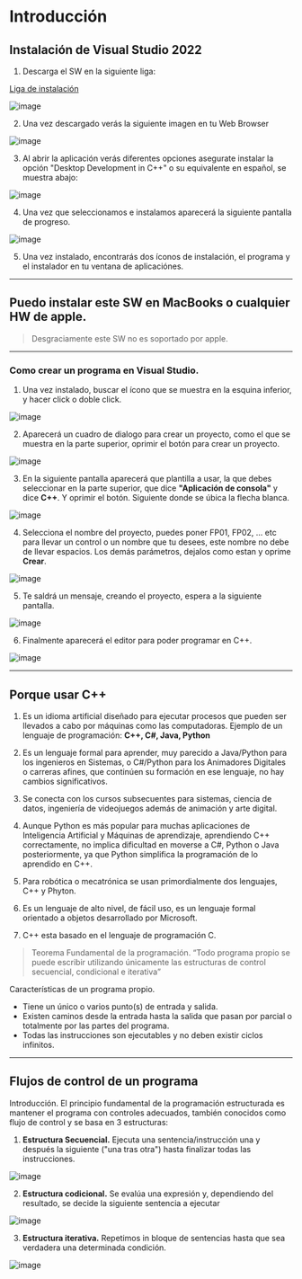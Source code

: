 # Introducción

## Instalación de Visual Studio 2022

1. Descarga el SW en la siguiente liga:

[Liga de instalación](https://visualstudio.microsoft.com/es/downloads/)


![image](https://github.com/user-attachments/assets/26b7fc2e-416c-4fb5-8df0-35c8f4bdc030)



2. Una vez descargado verás la siguiente imagen en tu Web Browser

![image](https://github.com/user-attachments/assets/20fa6e92-fa02-4b5b-b88d-6c5e5844d167)


3. Al abrir la aplicación verás diferentes opciones asegurate instalar la opción "Desktop Development in C++" o su equivalente en español, se muestra abajo:

![image](https://github.com/user-attachments/assets/d8623733-4936-4635-bf1e-864c18e8aee4)

4. Una vez que seleccionamos e instalamos aparecerá la siguiente pantalla de progreso.

![image](https://github.com/user-attachments/assets/b6d3ba71-065e-4cc6-a7f6-723b459db149)

5. Una vez instalado, encontrarás dos íconos de instalación, el programa y el instalador en tu ventana de aplicaciónes.

___

## Puedo instalar este SW en MacBooks o cualquier HW de apple.

> Desgraciamente este SW no es soportado por apple.

___


### Como crear un programa en Visual Studio.

1. Una vez instalado, buscar el ícono que se muestra en la esquina inferior, y hacer click o doble click. 

![image](https://github.com/user-attachments/assets/4eddaa43-6da8-41cc-b1e2-e0b68c88129f)

2. Aparecerá un cuadro de dialogo para crear un proyecto, como el que se muestra en la parte superior, oprimir el botón para crear un proyecto.

![image](https://github.com/user-attachments/assets/1d1a1653-f43c-4854-b934-57eca7c6ff65)


3. En la siguiente pantalla aparecerá que plantilla a usar, la que debes seleccionar en la parte superior, que dice **"Aplicación de consola"** y dice **C++**. Y oprimir el botón. Siguiente donde se úbica la flecha blanca.

![image](https://github.com/user-attachments/assets/49024eac-73ba-4d4b-a6df-f5a86baa25e8)


4. Selecciona el nombre del proyecto, puedes poner FP01, FP02, ... etc para llevar un control o un nombre que tu desees, este nombre no debe de llevar espacios. Los demás parámetros, dejalos como estan y oprime **Crear**.

![image](https://github.com/user-attachments/assets/5e068998-f1f6-4b0a-adeb-c2c808544ba8)


5. Te saldrá un mensaje, creando el proyecto, espera a la siguiente pantalla.

![image](https://github.com/user-attachments/assets/61086a96-f32c-486c-a732-b7fa519c2c9d)

6. Finalmente aparecerá el editor para poder programar en C++.

![image](https://github.com/user-attachments/assets/f56ffc34-11f1-41d2-8334-941187dd8767)

___

## Porque usar C++

1. Es un idioma artificial diseñado para ejecutar procesos que pueden ser llevados a cabo por máquinas como las computadoras. Ejemplo de un lenguaje de programación: **C++, C#, Java, Python**

2. Es un lenguaje formal para aprender, muy parecido a Java/Python para los ingenieros en Sistemas, o C#/Python para los Animadores Digitales o carreras afines, que continúen su formación en ese lenguaje, no hay cambios significativos.

3. Se conecta con los cursos subsecuentes para sistemas, ciencia de datos, ingeniería de videojuegos además de animación y arte digital.

4. Aunque Python es más popular para muchas aplicaciones de Inteligencia Artificial y Máquinas de aprendizaje, aprendiendo C++ correctamente, no implica dificultad en moverse a C#, Python o Java posteriormente, ya que Python simplifica la programación de lo aprendido en C++.

5. Para robótica o mecatrónica se usan primordialmente dos lenguajes, C++ y Phyton.

6. Es un lenguaje de alto nivel, de fácil uso, es un lenguaje formal orientado a objetos desarrollado por Microsoft.

7. C++ esta basado en el lenguaje de programación C.

> Teorema Fundamental de la programación.
> “Todo programa propio se puede escribir utilizando únicamente las estructuras de control secuencial, condicional e iterativa”

Características de un programa propio.

* Tiene un único o varios  punto(s) de entrada y salida.
* Existen caminos desde la entrada hasta la salida que pasan por parcial o totalmente por las partes del programa.
* Todas las instrucciones son ejecutables y no deben existir ciclos infinitos.
___

## Flujos de control de un programa

Introducción. El principio fundamental de la programación estructurada es mantener el programa con controles adecuados, también conocidos como flujo de control y se  basa en 3 estructuras:

1. **Estructura Secuencial.** Ejecuta una sentencia/instrucción una y después la siguiente ("una tras otra") hasta finalizar todas las instrucciones.

![image](https://github.com/user-attachments/assets/24a27954-23d5-4e1b-a352-c38334f789e4)


2. **Estructura codicional.** Se evalúa una expresión y, dependiendo del resultado, se decide la siguiente sentencia a ejecutar

![image](https://github.com/user-attachments/assets/50389508-a24a-4a75-8b9b-da5c9453e79b)

3. **Estructura iterativa.** Repetimos in bloque de sentencias hasta que sea verdadera una determinada condición.

![image](https://github.com/user-attachments/assets/fd6c53b0-b406-4a76-9e17-eca7c58de2f1)




















